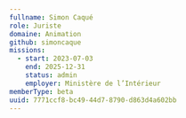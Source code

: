 ```yaml
---
fullname: Simon Caqué
role: Juriste
domaine: Animation
github: simoncaque
missions:
  - start: 2023-07-03
    end: 2025-12-31
    status: admin
    employer: Ministère de l’Intérieur
memberType: beta
uuid: 7771ccf8-bc49-44d7-8790-d863d4a602bb
---
```


